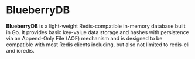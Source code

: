 # BlueberryDB

**BlueberryDB** is a light-weight Redis-compatible in-memory database built in Go. It provides basic key-value data storage and hashes with persistence via an Append-Only File (AOF) mechanism and is designed to be compatible with most Redis clients including, but also not limited to redis-cli and ioredis.

